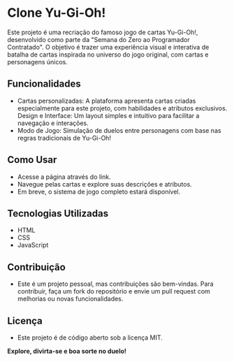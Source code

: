 # Clone Yu-Gi-Oh!
Este projeto é uma recriação do famoso jogo de cartas Yu-Gi-Oh!, desenvolvido como parte da "Semana do Zero ao Programador Contratado". O objetivo é trazer uma experiência visual e interativa de batalha de cartas inspirada no universo do jogo original, com cartas e personagens únicos.

## Funcionalidades
- Cartas personalizadas: A plataforma apresenta cartas criadas especialmente para este projeto, com habilidades e atributos exclusivos.
Design e Interface: Um layout simples e intuitivo para facilitar a navegação e interações.
- Modo de Jogo: Simulação de duelos entre personagens com base nas regras tradicionais de Yu-Gi-Oh!

## Como Usar
- Acesse a página através do link.
- Navegue pelas cartas e explore suas descrições e atributos.
- Em breve, o sistema de jogo completo estará disponível.

## Tecnologias Utilizadas
- HTML
- CSS
- JavaScript

## Contribuição
- Este é um projeto pessoal, mas contribuições são bem-vindas. Para contribuir, faça um fork do repositório e envie um pull request com melhorias ou novas funcionalidades.

## Licença
- Este projeto é de código aberto sob a licença MIT.

**Explore, divirta-se e boa sorte no duelo!**
